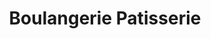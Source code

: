 ---
title: "Boulangerie Patisserie"
url: /saintry-sur-seine/boulangerie-patisserie/
shop: boulangerie
---